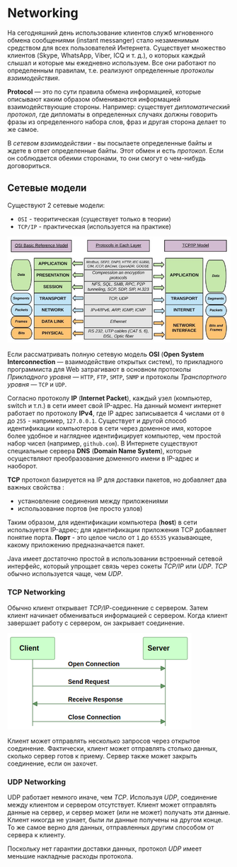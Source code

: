 # Networking
На сегодняшний день использование клиентов служб мгновенного обмена сообщениями (instant messanger) стало незаменимым средством для всех пользователей Интернета. Существует множество клиентов (Skype, WhatsApp, Viber, ICQ и т. д.), о которых каждый слышал и которые мы ежедневно используем. Все они работают по определенным правилам, т.е. реализуют определенные *протоколы взаимодействия*.

**Protocol** — это по сути правила обмена информацией, которые описывают каким образом обмениваются информацией взаимодействующие стороны. Например: существует *дипломатический протокол*, где дипломаты в определенных случаях должны говорить фразы из определенного набора слов, фраз и другая сторона делает то же самое.

В *сетевом взаимодействии* - вы посылаете определенные байты и ждете в ответ определенные байты. Этот обмен и есть *протокол*. Если он соблюдается обеими сторонами, то они смогут о чем-нибудь договориться.


## Сетевые модели
Существуют 2 сетевые модели:
- `OSI` - теоритическая (существует только в теории) 
- `TCP/IP` - практическая (используется на практике)

![Network's models](res/img/web/logical-mapping-between-OSI-and-TCP-IP.png)

Если рассматривать полную сетевую модель **OSI** (**Open System Interconnection** — взаимодействие открытых систем), то прикладного программиста для Web затрагивают в основном протоколы *Прикладного уровня* — `HTTP`, `FTP`, `SMTP`, `SNMP` и протоколы *Транспортного уровня* — `TCP` и `UDP`.

Согласно протоколу **IP** (**Internet Packet**), каждый узел (компьютер, switch и т.п.) в сети имеет свой IP-адрес. На данный момент интернет работает по протоколу **IPv4**, где IP адрес записывается 4 числами от `0` до `255` - например, `127.0.0.1`. Существует и другой способ идентификации компьютеров в сети через доменное имя, которое более удобное и нагляднее идентифицирует компьютер, чем простой набор чисел (например, `github.com`). В Интернете существуют специальные сервера **DNS** (**Domain Name System**), которые осуществляют преобразование доменного имени в IP-адрес и наоборот.

**TCP** протокол базируется на IP для доставки пакетов, но добавляет два важных свойства :
- установление соединения между приложениями
- использование портов (не просто узлов)

Таким образом, для идентификации компьютера (**host**) в сети используется IP-адрес; для идентификации приложения TCP добавляет понятие порта. **Порт** - это целое число от `1` до `65535` указывающее, какому приложению предназначается пакет.

Java имеет достаточно простой в использовании встроенный сетевой интерфейс, который упрощает связь через сокеты *TCP/IP* или *UDP*. *TCP* обычно используется чаще, чем *UDP*.


### TCP Networking
Обычно клиент открывает *TCP/IP*-соединение с сервером. Затем клиент начинает обмениваться информацией с сервером. Когда клиент завершает работу с сервером, он закрывает соединение.

![TCP Networking](res/img/web/tcp-networking.png)

Клиент может отправлять несколько запросов через открытое соединение. Фактически, клиент может отправлять столько данных, сколько сервер готов к приему. Сервер также может закрыть соединение, если он захочет.


### UDP Networking
UDP работает немного иначе, чем *TCP*. Используя *UDP*, соединение между клиентом и сервером отсутствует. Клиент может отправлять данные на сервер, и сервер может (или не может) получать эти данные. Клиент никогда не узнает, были ли данные получены на другом конце. То же самое верно для данных, отправленных другим способом от сервера к клиенту.

Поскольку нет гарантии доставки данных, протокол *UDP* имеет меньшие накладные расходы протокола.